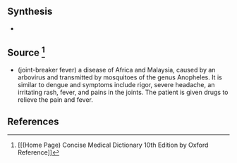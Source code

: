 ## Synthesis
- 
## Source [^1]
- (joint-breaker fever) a disease of Africa and Malaysia, caused by an arbovirus and transmitted by mosquitoes of the genus Anopheles. It is similar to dengue and symptoms include rigor, severe headache, an irritating rash, fever, and pains in the joints. The patient is given drugs to relieve the pain and fever.
## References

[^1]: [[(Home Page) Concise Medical Dictionary 10th Edition by Oxford Reference]]